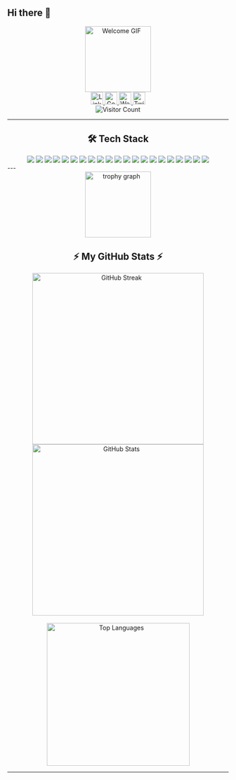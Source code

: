 ## Hi there 👋

<div align="center">
  <img height="150" src="https://media.giphy.com/media/v1.Y2lkPTc5MGI3NjExbm5nb212NDNubXBpZnlrcGJlZWprbWM4MzRmM2s1ZTIzbHJ5b2JnciZlcD12MV9naWZzX3NlYXJjaCZjdD1n/2IudUHdI075HL02Pkk/giphy.gif" alt="Welcome GIF" />
</div>

<div align="center">
  <a href="https://linkedin.com/in/kahyee0423" target="_blank">
    <img src="https://img.shields.io/static/v1?message=LinkedIn&logo=linkedin&label=&color=0077B5&logoColor=white&labelColor=&style=for-the-badge" height="28" alt="LinkedIn" />
  </a>
  
  <a href="https://g.dev/kahyee0423" target="_blank">
    <img src="https://img.shields.io/static/v1?message=Google%20Developer&logo=google&label=&color=4285F4&logoColor=white&labelColor=&style=for-the-badge" height="28" alt="Google Developer" />
  </a>

  <a href="https://kahyee0423.github.io/HorKahYee2304/" target="_blank">
    <img src="https://img.shields.io/static/v1?message=Website&logo=About.me&label=&color=8A2BE2&logoColor=white&labelColor=&style=for-the-badge" height="28" alt="Website" />
  </a>
  
  <a href="https://twitter.com/kahyxx0423" target="_blank">
    <img src="https://img.shields.io/static/v1?message=Twitter&logo=twitter&label=&color=1DA1F2&logoColor=white&labelColor=&style=for-the-badge" height="28" alt="Twitter" />
  </a>
</div>

<div align="center">
  <img src="https://visitor-badge.laobi.icu/badge?page_id=kahyee0423.kahyee0423" alt="Visitor Count" />
</div>

---

<h2 align="center">🛠 Tech Stack</h2>

<div align="center">

<!-- Languages -->
<img src="https://img.shields.io/badge/Dart-0175C2?style=for-the-badge&logo=dart&logoColor=white" />
<img src="https://img.shields.io/badge/JavaScript-F7DF1E?style=for-the-badge&logo=javascript&logoColor=black" />
<img src="https://img.shields.io/badge/Python-3776AB?style=for-the-badge&logo=python&logoColor=white" />
<img src="https://img.shields.io/badge/Java-ED8B00?style=for-the-badge&logo=java&logoColor=white" />

<!-- Frameworks & Libraries -->
<img src="https://img.shields.io/badge/Flutter-02569B?style=for-the-badge&logo=flutter&logoColor=white" />
<img src="https://img.shields.io/badge/TensorFlow-FF6F00?style=for-the-badge&logo=tensorflow&logoColor=white" />
<img src="https://img.shields.io/badge/PyTorch-EE4C2C?style=for-the-badge&logo=pytorch&logoColor=white" />
<img src="https://img.shields.io/badge/scikit--learn-F7931E?style=for-the-badge&logo=scikitlearn&logoColor=white" />
<img src="https://img.shields.io/badge/YOLO-00FFFF?style=for-the-badge&logo=yolo&logoColor=black" />
<img src="https://img.shields.io/badge/Firebase-FFCA28?style=for-the-badge&logo=firebase&logoColor=black" />
<img src="https://img.shields.io/badge/Next.js-000000?style=for-the-badge&logo=nextdotjs&logoColor=white" />
<img src="https://img.shields.io/badge/Angular-DD0031?style=for-the-badge&logo=angular&logoColor=white" />

<!-- Databases -->
<img src="https://img.shields.io/badge/Cloud%20Firestore-FFCA28?style=for-the-badge&logo=firebase&logoColor=black" />
<img src="https://img.shields.io/badge/MySQL-4479A1?style=for-the-badge&logo=mysql&logoColor=white" />

<!-- Cloud & AI Tools -->
<img src="https://img.shields.io/badge/Google%20Cloud-4285F4?style=for-the-badge&logo=googlecloud&logoColor=white" />
<img src="https://img.shields.io/badge/AWS-232F3E?style=for-the-badge&logo=amazonaws&logoColor=white" />
<img src="https://img.shields.io/badge/Kaggle-20BEFF?style=for-the-badge&logo=kaggle&logoColor=white" />

<!-- Dev Tools -->
<img src="https://img.shields.io/badge/Git-F05032?style=for-the-badge&logo=git&logoColor=white" />
<img src="https://img.shields.io/badge/GitHub-181717?style=for-the-badge&logo=github&logoColor=white" />
<img src="https://img.shields.io/badge/VS%20Code-007ACC?style=for-the-badge&logo=visualstudiocode&logoColor=white" />
<img src="https://img.shields.io/badge/Google%20Colab-F9AB00?style=for-the-badge&logo=googlecolab&logoColor=black" />

</div>
---

<div align="center">
  <img src="https://github-profile-trophy.vercel.app?username=kahyee0423&theme=dracula&column=-1&row=1&margin-w=8&margin-h=8&no-bg=false&no-frame=false&order=4" height="150" alt="trophy graph"  />
</div>


<h2 align="center">⚡ My GitHub Stats ⚡</h2>

<div align="center">
  <img width="390" src="https://github-readme-streak-stats-salesp07.vercel.app/?user=kahyee0423&count_private=true&theme=react&border_radius=10" alt="GitHub Streak" />
  <img width="390" src="https://github-readme-stats-salesp07.vercel.app/api?username=kahyee0423&count_private=true&show_icons=true&theme=react&rank_icon=github&border_radius=10" alt="GitHub Stats" />
  <br/><br/>
  <img width="325" src="https://github-readme-stats-salesp07.vercel.app/api/top-langs/?username=kahyee0423&hide=HTML&langs_count=8&layout=compact&theme=react&border_radius=10&size_weight=0.5&count_weight=0.5&exclude_repo=github-readme-stats" alt="Top Languages" />
</div>

---
